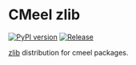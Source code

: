 # CMeel zlib

[![PyPI version](https://badge.fury.io/py/cmeel-zlib.svg)](https://pypi.org/project/cmeel-zlib)
[![Release](https://github.com/cmake-wheel/cmeel-zlib/actions/workflows/release.yml/badge.svg)](https://github.com/cmake-wheel/cmeel-zlib/actions/workflows/release.yml)

[zlib](https://zlib.net/) distribution for cmeel packages.

